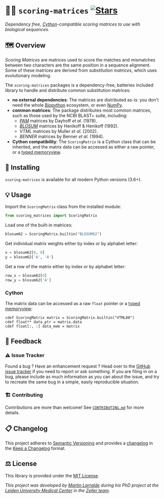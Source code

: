 # 🧬🔠 `scoring-matrices` [![Stars](https://img.shields.io/github/stars/althonos/scoring-matrices.svg?style=social&maxAge=3600&label=Star)](https://github.com/althonos/scoring-matrices/stargazers)

*Dependency free, [Cython](https://cython.org/)-compatible scoring matrices to use with biological sequences.*

<!-- [![Actions](https://img.shields.io/github/actions/workflow/status/althonos/scoring-matrices/test.yml?branch=main&logo=github&style=flat-square&maxAge=300)](https://github.com/althonos/scoring-matrices/actions) -->
<!-- [![Coverage](https://img.shields.io/codecov/c/gh/althonos/scoring-matrices?style=flat-square&maxAge=3600&logo=codecov)](https://codecov.io/gh/althonos/scoring-matrices/) -->
<!-- [![License](https://img.shields.io/badge/license-GPLv3+-blue.svg?style=flat-square&maxAge=2678400)](https://choosealicense.com/licenses/gpl-3.0/) -->
<!-- [![PyPI](https://img.shields.io/pypi/v/scoring-matrices.svg?style=flat-square&maxAge=3600&logo=PyPI)](https://pypi.org/project/scoring-matrices) -->
<!-- [![Bioconda](https://img.shields.io/conda/vn/bioconda/scoring-matrices?style=flat-square&maxAge=3600&logo=anaconda)](https://anaconda.org/bioconda/scoring-matrices) -->
<!-- [![AUR](https://img.shields.io/aur/version/python-scoring-matrices?logo=archlinux&style=flat-square&maxAge=3600)](https://aur.archlinux.org/packages/python-scoring-matrices) -->
<!-- [![Wheel](https://img.shields.io/pypi/wheel/scoring-matrices.svg?style=flat-square&maxAge=3600)](https://pypi.org/project/scoring-matrices/#files) -->
<!-- [![Python Versions](https://img.shields.io/pypi/pyversions/scoring-matrices.svg?style=flat-square&maxAge=600&logo=python)](https://pypi.org/project/scoring-matrices/#files) -->
<!-- [![Python Implementations](https://img.shields.io/pypi/implementation/scoring-matrices.svg?style=flat-square&maxAge=600&label=impl)](https://pypi.org/project/scoring-matrices/#files) -->
<!-- [![Source](https://img.shields.io/badge/source-GitHub-303030.svg?maxAge=2678400&style=flat-square)](https://github.com/althonos/scoring-matrices/) -->
<!-- [![Mirror](https://img.shields.io/badge/mirror-EMBL-009f4d?style=flat-square&maxAge=2678400)](https://git.embl.de/larralde/scoring-matrices/) -->
<!-- [![Issues](https://img.shields.io/github/issues/althonos/scoring-matrices.svg?style=flat-square&maxAge=600)](https://github.com/althonos/scoring-matrices/issues) -->
<!-- [![Docs](https://img.shields.io/readthedocs/scoring-matrices/latest?style=flat-square&maxAge=600)](https://scoring-matrices.readthedocs.io) -->
<!-- [![Changelog](https://img.shields.io/badge/keep%20a-changelog-8A0707.svg?maxAge=2678400&style=flat-square)](https://github.com/althonos/scoring-matrices/blob/main/CHANGELOG.md) -->
<!-- [![Downloads](https://img.shields.io/pypi/dm/scoring-matrices?style=flat-square&color=303f9f&maxAge=86400&label=downloads)](https://pepy.tech/project/scoring-matrices) -->

## 🗺️ Overview

*Scoring Matrices* are matrices used to score the matches and mismatches between
two characters are the same position in a sequence alignment. Some of these
matrices are derived from *substitution matrices*, which uses evolutionary 
modeling.

The `scoring-matrices` packages is a dependency-free, batteries included library
to handle and distribute common substitution matrices:

- **no external dependencies**: The matrices are distributed as-is: you don't 
  need the whole [Biopython](https://biopython.org) ecosystem, or even 
  [NumPy](https://numpy.org/).
- **common matrices**: The package distributes most common matrices, such as 
  those used by the NCBI BLAST+ suite, including:
  - [*PAM*](https://en.wikipedia.org/wiki/Point_accepted_mutation#) matrices by Dayhoff *et al.* (1978).
  - [*BLOSUM*](https://en.wikipedia.org/wiki/BLOSUM) matrices by Henikoff & Henikoff (1992).
  - *VTML* matrices by Muller *et al.* (2002).
  - *BENNER* matrices by Benner *et al.* (1994).
- **Cython compatibility**: The `ScoringMatrix` is a Cython class that can be
  inherited, and the matrix data can be accessed as either a raw pointer, or
  a [typed memoryview](https://cython.readthedocs.io/en/latest/src/userguide/memoryviews.html).


## 🔧 Installing

`scoring-matrices` is available for all modern Python versions (3.6+).

## 💡 Usage

Import the `ScoringMatrix` class from the installed module:
```python
from scoring_matrices import ScoringMatrix
```

Load one of the built-in matrices:
```python
blosum62 = ScoringMatrix.builtin("BLOSUM62")
```

Get individual matrix weights either by index or by alphabet letter:
```python
x = blosum62[0, 0]
y = blosum62['A', 'A']
```

Get a row of the matrix either by index or by alphabet letter:
```python
row_x = blosum62[0]
row_y = blosum62['A']
```

### Cython

The matrix data can be accessed as a raw `float` pointer or a [typed memoryview](https://cython.readthedocs.io/en/latest/src/userguide/memoryviews.html):
```cython
cdef ScoringMatrix matrix = ScoringMatrix.builtin("VTML80")
cdef float** data_ptr = matrix.data
cdef float[:, :] data_mem = matrix
```

## 💭 Feedback

### ⚠️ Issue Tracker

Found a bug ? Have an enhancement request ? Head over to the [GitHub issue tracker](https://github.com/althonos/scoring-matrices/issues)
if you need to report or ask something. If you are filing in on a bug,
please include as much information as you can about the issue, and try to
recreate the same bug in a simple, easily reproducible situation.

### 🏗️ Contributing

Contributions are more than welcome! See
[`CONTRIBUTING.md`](https://github.com/althonos/scoring-matrices/blob/main/CONTRIBUTING.md)
for more details.


## 📋 Changelog

This project adheres to [Semantic Versioning](http://semver.org/spec/v2.0.0.html)
and provides a [changelog](https://github.com/althonos/scoring-matrices/blob/main/CHANGELOG.md)
in the [Keep a Changelog](http://keepachangelog.com/en/1.0.0/) format.


## ⚖️ License

This library is provided under the [MIT License](https://choosealicense.com/licenses/mit/).

*This project was developed by [Martin Larralde](https://github.com/althonos/) 
during his PhD project at the [Leiden University Medical Center](https://www.lumc.nl/en/) in the [Zeller team](https://github.com/zellerlab).*